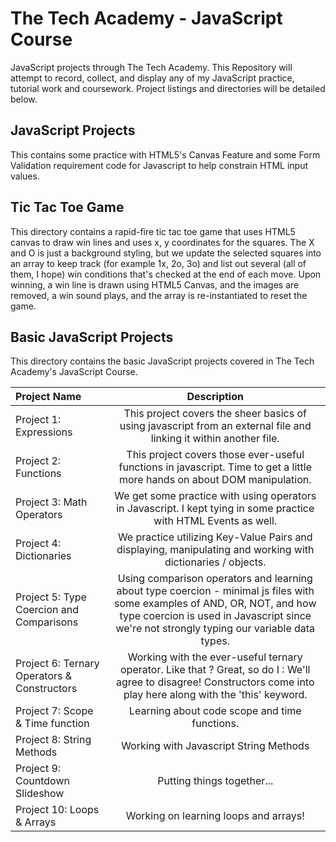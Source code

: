 # The Tech Academy - JavaScript Course
JavaScript projects through The Tech Academy. This Repository will attempt to record, collect, and display any of my JavaScript practice, tutorial work and coursework. 
Project listings and directories will be detailed below.

## JavaScript Projects
This contains some practice with HTML5's Canvas Feature and some Form Validation requirement code for Javascript to help constrain HTML input values.

## Tic Tac Toe Game
This directory contains a rapid-fire tic tac toe game that uses HTML5 canvas to draw win lines and uses x, y coordinates for the squares. The X and O is just a background styling, but we update the selected squares into an array to keep track (for example 1x, 2o, 3o) and list out several (all of them, I hope) win conditions that's checked at the end of each move. Upon winning, a win line is drawn using HTML5 Canvas, and the images are removed, a win sound plays, and the array is re-instantiated to reset the game.

## Basic JavaScript Projects
This directory contains the basic JavaScript projects covered in The Tech Academy's JavaScript Course.

Project Name  | Description
:---- | :---:
Project 1: Expressions  | This project covers the sheer basics of using javascript from an external file and linking it within another file. 
Project 2: Functions  | This project covers those ever-useful functions in javascript. Time to get a little more hands on about DOM manipulation.
Project 3: Math Operators | We get some practice with using operators in Javascript. I kept tying in some practice with HTML Events as well.
Project 4: Dictionaries | We practice utilizing Key-Value Pairs and displaying, manipulating and working with dictionaries / objects.
Project 5: Type Coercion and Comparisons | Using comparison operators and learning about type coercion - minimal js files with some examples of AND, OR, NOT, and how type coercion is used in Javascript since we're not strongly typing our variable data types.
Project 6: Ternary Operators & Constructors | Working with the ever-useful ternary operator. Like that ? Great, so do I : We'll agree to disagree! Constructors come into play here along with the 'this' keyword.
Project 7: Scope & Time function | Learning about code scope and time functions.
Project 8: String Methods | Working with Javascript String Methods
Project 9: Countdown Slideshow | Putting things together...
Project 10: Loops & Arrays | Working on learning loops and arrays! 

